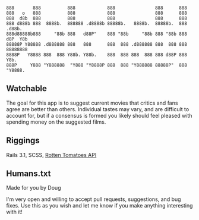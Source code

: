     888       888          888            888               888      888          
    888   o   888          888            888               888      888          
    888  d8b  888          888            888               888      888          
    888 d888b 888  8888b.  888888 .d8888b 88888b.   8888b.  88888b.  888  .d88b.  
    888d88888b888     "88b 888   d88P"    888 "88b     "88b 888 "88b 888 d8P  Y8b 
    88888P Y88888 .d888888 888   888      888  888 .d888888 888  888 888 88888888 
    8888P   Y8888 888  888 Y88b. Y88b.    888  888 888  888 888 d88P 888 Y8b.     
    888P     Y888 "Y888888  "Y888 "Y8888P 888  888 "Y888888 88888P"  888  "Y8888.  
    
## Watchable  
  
The goal for this app is to suggest current movies that critics and fans agree are better than others. Individual tastes may vary, and are difficult to account for, but if a consensus is formed you likely should feel pleased with spending money on the suggested films.  
  
## Riggings  

Rails 3.1, SCSS, [Rotten Tomatoes API][]  
  
[Rotten Tomatoes API]: http://developer.rottentomatoes.com/  
  
## Humans.txt  
  
Made for you by Doug  
   
I'm very open and willing to accept pull requests, suggestions, and bug fixes. Use this as you wish and let me know if you make anything interesting with it!